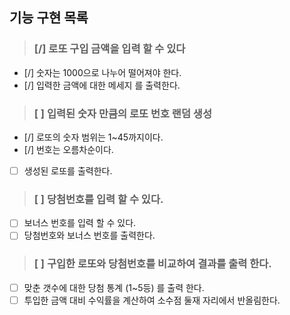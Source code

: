 ## 기능 구현 목록

> ### [/] 로또 구입 금액을 입력 할 수 있다

- [/] 숫자는 1000으로 나누어 떨어져야 한다.
- [/] 입력한 금액에 대한 메세지 를 출력한다.

> ### [ ] 입력된 숫자 만큼의 로또 번호 랜덤 생성

- [/] 로또의 숫자 범위는 1~45까지이다.
- [/] 번호는 오름차순이다.
- [ ] 생성된 로또를 출력한다.

> ### [ ] 당첨번호를 입력 할 수 있다.

- [ ] 보너스 번호를 입력 할 수 있다.
- [ ] 당첨번호와 보너스 번호를 출력한다.

> ### [ ] 구입한 로또와 당첨번호를 비교하여 결과를 출력 한다.

- [ ] 맞춘 갯수에 대한 당첨 통계 (1~5등) 를 출력 한다.
- [ ] 투입한 금액 대비 수익률을 계산하여 소수점 둘재 자리에서 반올림한다.
